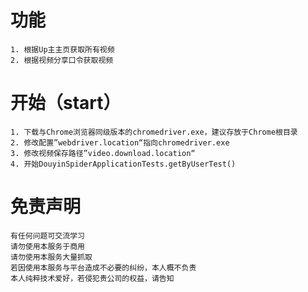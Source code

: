#   功能
    1. 根据Up主主页获取所有视频
    2. 根据视频分享口令获取视频

#   开始（start）
    1. 下载与Chrome浏览器同级版本的chromedriver.exe，建议存放于Chrome根目录
    2. 修改配置”webdriver.location“指向chromedriver.exe
    3. 修改视频保存路径”video.download.location“
    4. 开始DouyinSpiderApplicationTests.getByUserTest()

#  免责声明

```
有任何问题可交流学习  
请勿使用本服务于商用   
请勿使用本服务大量抓取   
若因使用本服务与平台造成不必要的纠纷，本人概不负责  
本人纯粹技术爱好，若侵犯贵公司的权益，请告知  
```
